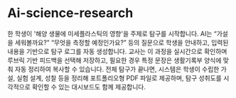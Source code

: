 # Ai-science-research
한 학생이 '해양 생물에 미세플라스틱의 영향'을 주제로 탐구를 시작합니다. AI는 “가설을 세워볼까요?” “무엇을 측정할 예정인가요?” 등의 질문으로 학생을 안내하고, 입력된 내용을 기반으로 탐구 로그를 자동 생성합니다. 교사는 이 과정을 실시간으로 확인하며 루브릭 기반 피드백을 선택해 저장하고, 필요한 경우 특정 문장은 생활기록부 양식에 맞춰 자동 정리하여 복사할 수 있습니다. 전체 탐구가 끝나면, 시스템은 학생이 수립한 가설, 실험 설계, 성찰 등을 정리해 포트폴리오형 PDF 파일로 제공하며, 탐구 성취도를 시각적으로 확인할 수 있는 대시보드도 함께 제공합니다.
